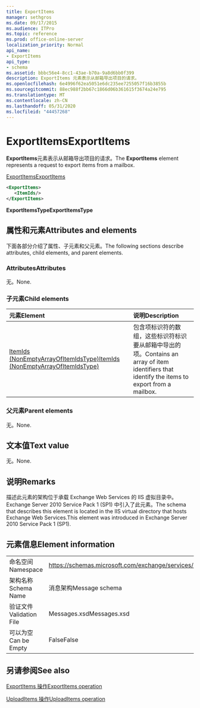 ```yaml
---
title: ExportItems
manager: sethgros
ms.date: 09/17/2015
ms.audience: ITPro
ms.topic: reference
ms.prod: office-online-server
localization_priority: Normal
api_name:
- ExportItems
api_type:
- schema
ms.assetid: bbbc56e4-8cc1-43ae-b70a-9a8d6bb0f399
description: ExportItems 元素表示从邮箱导出项目的请求。
ms.openlocfilehash: 6e4996f62ea5051e6dc235ee7255057f16b3855b
ms.sourcegitcommit: 88ec988f2bb67c1866d06b361615f3674a24e795
ms.translationtype: MT
ms.contentlocale: zh-CN
ms.lasthandoff: 05/31/2020
ms.locfileid: "44457268"
---
```

# <a name="exportitems"></a><span data-ttu-id="d18c7-103">ExportItems</span><span class="sxs-lookup"><span data-stu-id="d18c7-103">ExportItems</span></span>

<span data-ttu-id="d18c7-104">**ExportItems**元素表示从邮箱导出项目的请求。</span><span class="sxs-lookup"><span data-stu-id="d18c7-104">The **ExportItems** element represents a request to export items from a mailbox.</span></span> 
  
[<span data-ttu-id="d18c7-105">ExportItems</span><span class="sxs-lookup"><span data-stu-id="d18c7-105">ExportItems</span></span>](exportitems.md)
  
```XML
<ExportItems>
   <ItemIds/>
</ExportItems>
```

 <span data-ttu-id="d18c7-106">**ExportItemsType**</span><span class="sxs-lookup"><span data-stu-id="d18c7-106">**ExportItemsType**</span></span>
## <a name="attributes-and-elements"></a><span data-ttu-id="d18c7-107">属性和元素</span><span class="sxs-lookup"><span data-stu-id="d18c7-107">Attributes and elements</span></span>

<span data-ttu-id="d18c7-108">下面各部分介绍了属性、子元素和父元素。</span><span class="sxs-lookup"><span data-stu-id="d18c7-108">The following sections describe attributes, child elements, and parent elements.</span></span>
  
### <a name="attributes"></a><span data-ttu-id="d18c7-109">Attributes</span><span class="sxs-lookup"><span data-stu-id="d18c7-109">Attributes</span></span>

<span data-ttu-id="d18c7-110">无。</span><span class="sxs-lookup"><span data-stu-id="d18c7-110">None.</span></span>
  
### <a name="child-elements"></a><span data-ttu-id="d18c7-111">子元素</span><span class="sxs-lookup"><span data-stu-id="d18c7-111">Child elements</span></span>

|<span data-ttu-id="d18c7-112">**元素**</span><span class="sxs-lookup"><span data-stu-id="d18c7-112">**Element**</span></span>|<span data-ttu-id="d18c7-113">**说明**</span><span class="sxs-lookup"><span data-stu-id="d18c7-113">**Description**</span></span>|
|:-----|:-----|
|[<span data-ttu-id="d18c7-114">ItemIds (NonEmptyArrayOfItemIdsType)</span><span class="sxs-lookup"><span data-stu-id="d18c7-114">ItemIds (NonEmptyArrayOfItemIdsType)</span></span>](itemids-nonemptyarrayofitemidstype.md) <br/> |<span data-ttu-id="d18c7-115">包含项标识符的数组，这些标识符标识要从邮箱中导出的项。</span><span class="sxs-lookup"><span data-stu-id="d18c7-115">Contains an array of item identifiers that identify the items to export from a mailbox.</span></span>  <br/> |
   
### <a name="parent-elements"></a><span data-ttu-id="d18c7-116">父元素</span><span class="sxs-lookup"><span data-stu-id="d18c7-116">Parent elements</span></span>

<span data-ttu-id="d18c7-117">无。</span><span class="sxs-lookup"><span data-stu-id="d18c7-117">None.</span></span>
  
## <a name="text-value"></a><span data-ttu-id="d18c7-118">文本值</span><span class="sxs-lookup"><span data-stu-id="d18c7-118">Text value</span></span>

<span data-ttu-id="d18c7-119">无。</span><span class="sxs-lookup"><span data-stu-id="d18c7-119">None.</span></span>
  
## <a name="remarks"></a><span data-ttu-id="d18c7-120">说明</span><span class="sxs-lookup"><span data-stu-id="d18c7-120">Remarks</span></span>

<span data-ttu-id="d18c7-121">描述此元素的架构位于承载 Exchange Web Services 的 IIS 虚拟目录中。Exchange Server 2010 Service Pack 1 (SP1) 中引入了此元素。</span><span class="sxs-lookup"><span data-stu-id="d18c7-121">The schema that describes this element is located in the IIS virtual directory that hosts Exchange Web Services.This element was introduced in Exchange Server 2010 Service Pack 1 (SP1).</span></span>
  
## <a name="element-information"></a><span data-ttu-id="d18c7-122">元素信息</span><span class="sxs-lookup"><span data-stu-id="d18c7-122">Element information</span></span>

|||
|:-----|:-----|
|<span data-ttu-id="d18c7-123">命名空间</span><span class="sxs-lookup"><span data-stu-id="d18c7-123">Namespace</span></span>  <br/> |https://schemas.microsoft.com/exchange/services/2006/messages  <br/> |
|<span data-ttu-id="d18c7-124">架构名称</span><span class="sxs-lookup"><span data-stu-id="d18c7-124">Schema Name</span></span>  <br/> |<span data-ttu-id="d18c7-125">消息架构</span><span class="sxs-lookup"><span data-stu-id="d18c7-125">Message schema</span></span>  <br/> |
|<span data-ttu-id="d18c7-126">验证文件</span><span class="sxs-lookup"><span data-stu-id="d18c7-126">Validation File</span></span>  <br/> |<span data-ttu-id="d18c7-127">Messages.xsd</span><span class="sxs-lookup"><span data-stu-id="d18c7-127">Messages.xsd</span></span>  <br/> |
|<span data-ttu-id="d18c7-128">可以为空</span><span class="sxs-lookup"><span data-stu-id="d18c7-128">Can be Empty</span></span>  <br/> |<span data-ttu-id="d18c7-129">False</span><span class="sxs-lookup"><span data-stu-id="d18c7-129">False</span></span>  <br/> |
   
## <a name="see-also"></a><span data-ttu-id="d18c7-130">另请参阅</span><span class="sxs-lookup"><span data-stu-id="d18c7-130">See also</span></span>



[<span data-ttu-id="d18c7-131">ExportItems 操作</span><span class="sxs-lookup"><span data-stu-id="d18c7-131">ExportItems operation</span></span>](exportitems-operation.md)
  
[<span data-ttu-id="d18c7-132">UploadItems 操作</span><span class="sxs-lookup"><span data-stu-id="d18c7-132">UploadItems operation</span></span>](uploaditems-operation.md)

